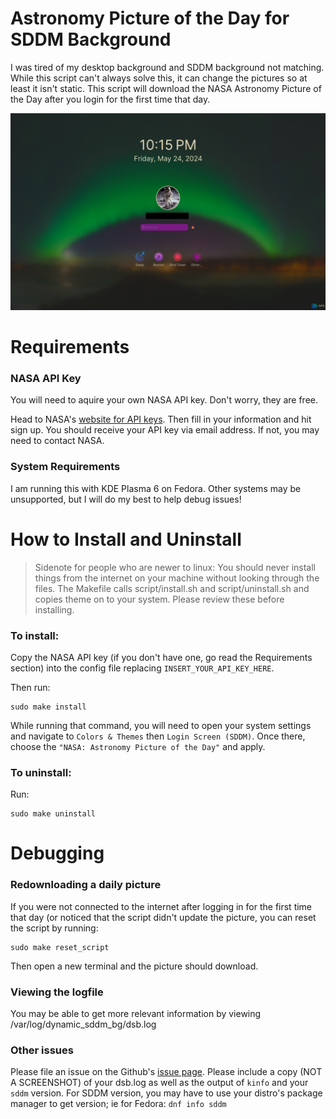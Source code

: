 # Astronomy Picture of the Day for SDDM Background

I was tired of my desktop background and SDDM background not matching. While this script can't always solve this, it can change the pictures so at least it isn't static. This script will download the NASA Astronomy Picture of the Day after you login for the first time that day. 

![Screenshot of what the SDDM theme looks like.](/theme/preview.png)

# Requirements

### NASA API Key
You will need to aquire your own NASA API key. Don't worry, they are free. 

Head to NASA's [website for API keys](https://api.nasa.gov/). Then fill in your information and hit sign up. You should receive your API key via email address. If not, you may need to contact NASA.

### System Requirements
I am running this with KDE Plasma 6 on Fedora. Other systems may be unsupported, but I will do my best to help debug issues!

# How to Install and Uninstall

> Sidenote for people who are newer to linux:
> You should never install things from the internet on your machine without looking through the files. The Makefile calls script/install.sh and script/uninstall.sh and copies theme on to your system. Please review these before installing.

### To install:
Copy the NASA API key (if you don't have one, go read the Requirements section) into the config file replacing `INSERT_YOUR_API_KEY_HERE`.

Then run:
```
sudo make install
```
While running that command, you will need to open your system settings and navigate to `Colors & Themes` then `Login Screen (SDDM)`. Once there, choose the `"NASA: Astronomy Picture of the Day"` and apply.

### To uninstall:
Run: 
```
sudo make uninstall
```


# Debugging

### Redownloading a daily picture
If you were not connected to the internet after logging in for the first time that day (or noticed that the script didn't update the picture, you can reset the script by running:
```
sudo make reset_script
```
Then open a new terminal and the picture should download.

### Viewing the logfile
You may be able to get more relevant information by viewing /var/log/dynamic_sddm_bg/dsb.log

### Other issues
Please file an issue on the Github's [issue page](https://github.com/dawbanc/sddm_bg_apod/issues).
Please include a copy (NOT A SCREENSHOT) of your dsb.log as well as the output of `kinfo` and your `sddm` version.
For SDDM version, you may have to use your distro's package manager to get version; ie for Fedora: `dnf info sddm`
